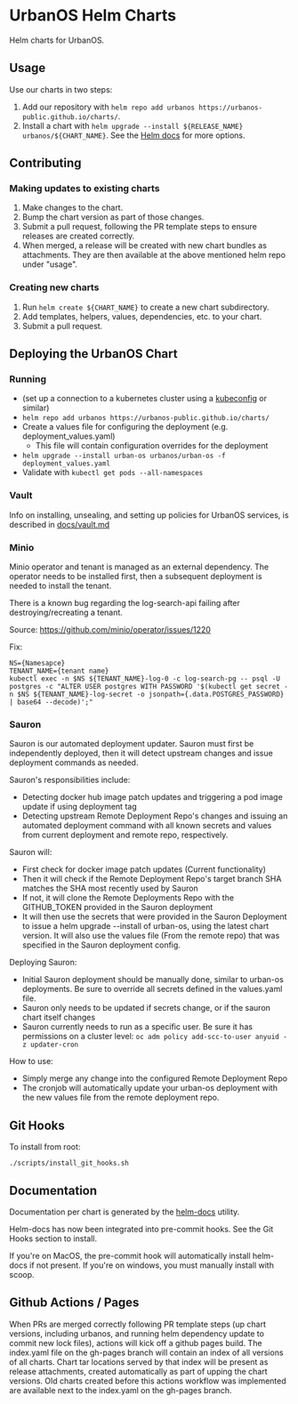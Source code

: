 # UrbanOS Helm Charts

Helm charts for UrbanOS.

## Usage

Use our charts in two steps:

1. Add our repository with `helm repo add urbanos https://urbanos-public.github.io/charts/`.
2. Install a chart with `helm upgrade --install ${RELEASE_NAME} urbanos/${CHART_NAME}`. See the [Helm docs](https://helm.sh/docs/helm/#helm-upgrade) for more options.

## Contributing

### Making updates to existing charts

1. Make changes to the chart.
1. Bump the chart version as part of those changes.
1. Submit a pull request, following the PR template steps to ensure releases
   are created correctly.
1. When merged, a release will be created with new chart bundles as attachments.
   They are then available at the above mentioned helm repo under "usage".

### Creating new charts

1. Run `helm create ${CHART_NAME}` to create a new chart subdirectory.
2. Add templates, helpers, values, dependencies, etc. to your chart.
3. Submit a pull request.

## Deploying the UrbanOS Chart

### Running

- (set up a connection to a kubernetes cluster using a [kubeconfig](https://kubernetes.io/docs/concepts/configuration/organize-cluster-access-kubeconfig/) or similar)
- `helm repo add urbanos https://urbanos-public.github.io/charts/`
- Create a values file for configuring the deployment (e.g. deployment_values.yaml)
  - This file will contain configuration overrides for the deployment
- `helm upgrade --install urban-os urbanos/urban-os -f deployment_values.yaml`
- Validate with `kubectl get pods --all-namespaces`

### Vault

Info on installing, unsealing, and setting up policies for UrbanOS services,
is described in [docs/vault.md](docs/vault.md)

### Minio

Minio operator and tenant is managed as an external dependency. The operator needs to be installed
first, then a subsequent deployment is needed to install the tenant.

There is a known bug regarding the log-search-api failing after destroying/recreating a tenant.

Source: https://github.com/minio/operator/issues/1220

Fix:

```
NS={Namesapce}
TENANT_NAME={tenant name}
kubectl exec -n $NS ${TENANT_NAME}-log-0 -c log-search-pg -- psql -U postgres -c "ALTER USER postgres WITH PASSWORD '$(kubectl get secret -n $NS ${TENANT_NAME}-log-secret -o jsonpath={.data.POSTGRES_PASSWORD} | base64 --decode)';"
```

### Sauron

Sauron is our automated deployment updater. Sauron must first be independently deployed, then it will detect upstream changes and issue deployment commands as needed.

Sauron's responsibilities include:

- Detecting docker hub image patch updates and triggering a pod image update if using deployment tag
- Detecting upstream Remote Deployment Repo's changes and issuing an automated deployment command with all known secrets and values from current deployment and remote repo, respectively.

Sauron will:

- First check for docker image patch updates (Current functionality)
- Then it will check if the Remote Deployment Repo's target branch SHA matches the SHA most recently used by Sauron
- If not, it will clone the Remote Deployments Repo with the GITHUB_TOKEN provided in the Sauron deployment
- It will then use the secrets that were provided in the Sauron Deployment to issue a helm upgrade --install of urban-os, using the latest chart version. It will also use the values file (From the remote repo) that was specified in the Sauron deployment config.

Deploying Sauron:

- Initial Sauron deployment should be manually done, similar to urban-os deployments. Be sure to override all secrets defined in the values.yaml file.
- Sauron only needs to be updated if secrets change, or if the sauron chart itself changes
- Sauron currently needs to run as a specific user. Be sure it has permissions on a cluster level: `oc adm policy add-scc-to-user anyuid -z updater-cron`

How to use:

- Simply merge any change into the configured Remote Deployment Repo
- The cronjob will automatically update your urban-os deployment with the new values file from the remote deployment repo.

## Git Hooks

To install from root:

```shell
./scripts/install_git_hooks.sh
```


## Documentation

Documentation per chart is generated by the [helm-docs](https://github.com/norwoodj/helm-docs) utility.

Helm-docs has now been integrated into pre-commit hooks. See the Git Hooks section to install.

If you're on MacOS, the pre-commit hook will automatically install helm-docs if not present.
If you're on windows, you must manually install with scoop.

## Github Actions / Pages

When PRs are merged correctly following PR template steps (up chart versions,
including urbanos, and running helm dependency update to commit new lock files),
actions will kick off a github pages build. The index.yaml file on the gh-pages
branch will contain an index of all versions of all charts. Chart tar locations
served by that index will be present as release attachments, created automatically
as part of upping the chart versions. Old charts created before this actions
workflow was implemented are available next to the index.yaml on the gh-pages
branch.
